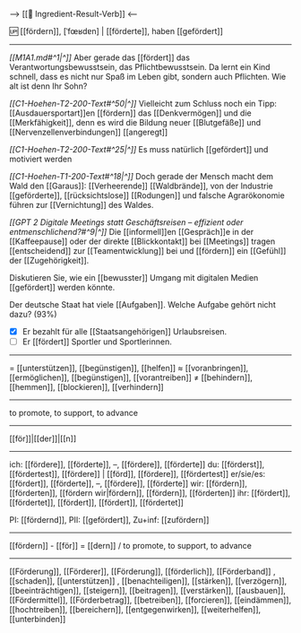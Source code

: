 --> [[🎯 Ingredient-Result-Verb]] <--

🆙 [[fördern]], [ˈfœʁdɐn] | [[förderte]], haben [[gefördert]]

---
*[[M1A1.md#^1|^]]* Aber gerade das [[fördert]] das Verantwortungsbewusstsein, das Pflichtbewusstsein. Da lernt ein Kind schnell, dass es nicht nur Spaß im Leben gibt, sondern auch Pflichten. Wie alt ist denn Ihr Sohn?

*[[C1-Hoehen-T2-200-Text#^50|^]]* Vielleicht zum Schluss noch ein Tipp: [[Ausdauersportart]]en [[fördern]] das [[Denkvermögen]] und die [[Merkfähigkeit]], denn es wird die Bildung neuer [[Blutgefäße]] und [[Nervenzellenverbindungen]] [[angeregt]]

*[[C1-Hoehen-T2-200-Text#^25|^]]* Es muss natürlich [[gefördert]] und motiviert werden

*[[C1-Hoehen-T1-200-Text#^18|^]]* Doch gerade der Mensch macht dem Wald den [[Garaus]]: [[Verheerende]] [[Waldbrände]], von der Industrie [[geförderte]], [[rücksichtslose]] [[Rodungen]] und falsche Agrarökonomie führen zur [[Vernichtung]] des Waldes.

*[[GPT 2 Digitale Meetings statt Geschäftsreisen – effizient oder entmenschlichend?#^9|^]]* Die [[informell]]en [[Gespräch]]e in der [[Kaffeepause]] oder der direkte [[Blickkontakt]] bei [[Meetings]] tragen [[entscheidend]] zur [[Teamentwicklung]] bei und [[fördern]] ein [[Gefühl]] der [[Zugehörigkeit]].

Diskutieren Sie, wie ein [[bewusster]] Umgang mit digitalen Medien [[gefördert]] werden könnte.  

Der deutsche Staat hat viele [[Aufgaben]]. Welche Aufgabe gehört nicht dazu? (93%)
- [x] Er bezahlt für alle [[Staatsangehörigen]] Urlaubsreisen.
- [ ] Er [[fördert]] Sportler und Sportlerinnen.

---
= [[unterstützen]], [[begünstigen]], [[helfen]]
≈ [[voranbringen]], [[ermöglichen]], [[begünstigen]], [[vorantreiben]]
≠ [[behindern]], [[hemmen]], [[blockieren]], [[verhindern]]

---
to promote, to support, to advance

---
[[för]]|[[der]]|[[n]]

---
ich: [[fördere]], [[förderte]], –, [[fördere]], [[förderte]]
du: [[förderst]], [[fördertest]], [[fördere]] | [[förd]], [[fördere]], [[fördertest]]
er/sie/es: [[fördert]], [[förderte]], –, [[fördere]], [[förderte]]
wir: [[fördern]], [[förderten]], [[fördern wir|fördern]], [[fördern]], [[förderten]]
ihr: [[fördert]], [[fördertet]], [[fördert]], [[fördert]], [[fördertet]]

PI: [[fördernd]], PII: [[gefördert]], Zu+inf: [[zufördern]]

---
[[fördern]] - [[för]] = [[dern]] / to promote, to support, to advance

---
[[Förderung]], [[Förderer]], [[Förderung]], [[förderlich]], [[Förderband]]
, [[schaden]], [[unterstützen]]
, [[benachteiligen]], [[stärken]], [[verzögern]], [[beeinträchtigen]], [[steigern]], [[beitragen]], [[verstärken]], [[ausbauen]], [[Fördermittel]], [[Förderbetrag]], [[betreiben]], [[forcieren]], [[eindämmen]], [[hochtreiben]], [[bereichern]], [[entgegenwirken]], [[weiterhelfen]], [[unterbinden]]